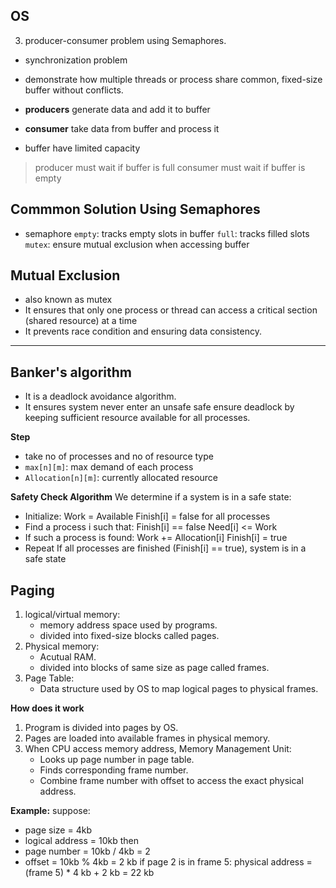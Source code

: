 ## OS
3. producer-consumer problem using Semaphores.
- synchronization problem
- demonstrate how multiple threads or process share common, fixed-size buffer without conflicts.
- **producers** generate data and add it to buffer
- **consumer** take data from buffer and process it

- buffer have limited capacity
> producer must wait if buffer is full
> consumer must wait if buffer is empty

## Commmon Solution Using Semaphores 
- semaphore 
  `empty`: tracks empty slots in buffer
  `full`: tracks filled slots
  `mutex`: ensure mutual exclusion when accessing buffer

## Mutual Exclusion 
- also known as mutex
- It ensures that only one process or thread can access a critical section (shared resource) at a time
- It prevents race condition and ensuring data consistency.

***

## Banker's algorithm
- It is a deadlock avoidance algorithm.
- It ensures system never enter an unsafe safe ensure deadlock by keeping sufficient resource available for all processes.

**Step**
- take no of processes and no of resource type
- `max[n][m]`: max demand of each process
- `Allocation[n][m]`: currently allocated resource

**Safety Check Algorithm**
We determine if a system is in a safe state:
- Initialize:
	Work       = Available
	Finish[i]  = false for all processes
- Find a process i such that:
	Finish[i] == false
	Need[i]   <= Work
- If such a process is found:
	Work      += Allocation[i]
	Finish[i]  = true
- Repeat
	If all processes are finished (Finish[i] == true), system is in a safe state

## Paging
1. logical/virtual memory: 
   - memory address space used by programs.
   - divided into fixed-size blocks called pages.
2. Physical memory:
   - Acutual RAM.
   - divided into blocks of same size as page called frames.
3. Page Table:
   - Data structure used by OS to map logical pages to physical frames.

**How does it work**
1. Program is divided into pages by OS.
2. Pages are loaded into available frames in physical memory.
3. When CPU access memory address, Memory Management Unit:
   - Looks up page number in page table.
   - Finds corresponding frame number.
   - Combine frame number with offset to access the exact physical address.

**Example:**
suppose:
- page size       = 4kb
- logical address = 10kb
then 
- page number = 10kb / 4kb = 2
- offset      = 10kb % 4kb = 2 kb
if page 2 is in frame 5:
physical address = (frame 5) * 4 kb + 2 kb = 22 kb
